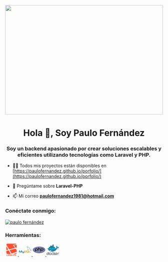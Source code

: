<img src="https://user-images.githubusercontent.com/71606159/162441869-609821ef-fd72-4878-8613-d505aa6871c4.jpg" width="100%" height="350px"/>
<h1 align="center">Hola 👋, Soy Paulo Fernández</h1>
<h3 align="center">Soy un backend apasionado por crear soluciones escalables y eficientes utilizando tecnologías como Laravel y PHP.</h3>


- 👨‍💻 Todos mis proyectos están disponibles en [https://paulofernandez.github.io/porfolio/](https://paulofernandez.github.io/porfolio/)

- 💬 Pregúntame sobre **Laravel-PHP**

- 📫 Mi correo **paulofernandez1981@hotmail.com**

<h3 align="left">Conéctate conmigo:</h3>
<p align="left">
<a href="https://linkedin.com/in/paulo fernández" target="blank"><img align="center" src="https://raw.githubusercontent.com/rahuldkjain/github-profile-readme-generator/master/src/images/icons/Social/linked-in-alt.svg" alt="paulo fernández" height="30" width="40" /></a>
</p>

<h3 align="left">Herramientas:</h3>
<p align="left">
    <a href="https://laravel.com" target="_blank" rel="noreferrer">
        <img src="https://raw.githubusercontent.com/devicons/devicon/master/icons/laravel/laravel-plain-wordmark.svg" alt="laravel" width="40" height="40"/>
    </a>
    <a href="https://www.mysql.com/" target="_blank" rel="noreferrer">
        <img src="https://raw.githubusercontent.com/devicons/devicon/master/icons/mysql/mysql-original-wordmark.svg" alt="mysql" width="40" height="40"/>
    </a>
    <a href="https://www.php.net" target="_blank" rel="noreferrer">
        <img src="https://raw.githubusercontent.com/devicons/devicon/master/icons/php/php-original.svg" alt="php" width="40" height="40"/>
    </a>
    <a href="https://www.docker.com" target="_blank" rel="noreferrer">
        <img src="https://raw.githubusercontent.com/devicons/devicon/master/icons/docker/docker-original-wordmark.svg" alt="docker" width="40" height="40"/>
    </a>
</p>

